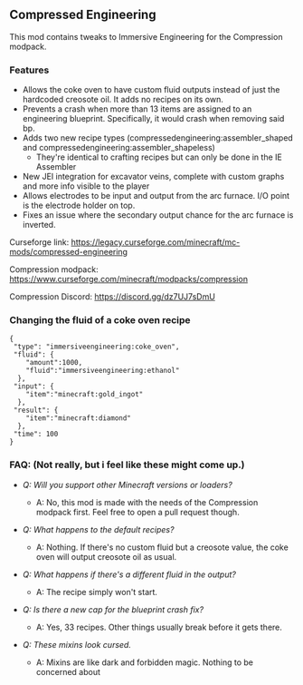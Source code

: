 ## Compressed Engineering

This mod contains tweaks to Immersive Engineering for the Compression modpack.

### Features
- Allows the coke oven to have custom fluid outputs instead of just the hardcoded creosote oil. It adds no recipes on its own.  
- Prevents a crash when more than 13 items are assigned to an engineering blueprint. Specifically, it would crash when removing said bp.
- Adds two new recipe types (compressedengineering:assembler_shaped and compressedengineering:assembler_shapeless)
  - They're identical to crafting recipes but can only be done in the IE Assembler
- New JEI integration for excavator veins, complete with custom graphs and more info visible to the player 
- Allows electrodes to be input and output from the arc furnace. I/O point is the electrode holder on top.
- Fixes an issue where the secondary output chance for the arc furnace is inverted.

Curseforge link: https://legacy.curseforge.com/minecraft/mc-mods/compressed-engineering

Compression modpack: https://www.curseforge.com/minecraft/modpacks/compression

Compression Discord: https://discord.gg/dz7UJ7sDmU

### Changing the fluid of a coke oven recipe
```
{
 "type": "immersiveengineering:coke_oven",
 "fluid": {
    "amount":1000,
    "fluid":"immersiveengineering:ethanol"
  },
 "input": {
    "item":"minecraft:gold_ingot"
  },
 "result": {
    "item":"minecraft:diamond"
  },
 "time": 100
}
```
### FAQ: (Not really, but i feel like these might come up.)

- *Q: Will you support other Minecraft versions or loaders?*
  - A: No, this mod is made with the needs of the Compression modpack first. Feel free to open a pull request though.

- *Q: What happens to the default recipes?*
  - A: Nothing. If there's no custom fluid but a creosote value, the coke oven will output creosote oil as usual.

- *Q: What happens if there's a different fluid in the output?*
  - A: The recipe simply won't start.

- *Q: Is there a new cap for the blueprint crash fix?*
  - A: Yes, 33 recipes. Other things usually break before it gets there.

- *Q: These mixins look cursed.*
  - A: Mixins are like dark and forbidden magic. Nothing to be concerned about
